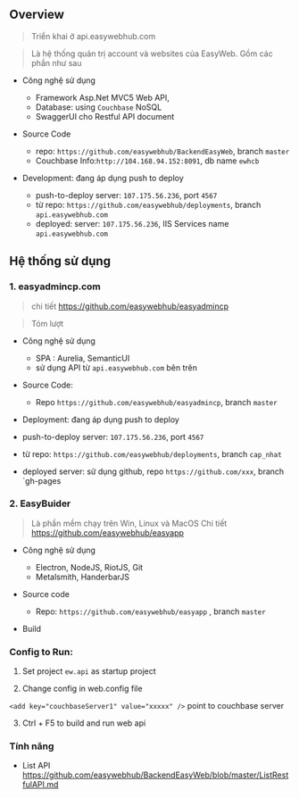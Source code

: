 
## Overview
>Triển khai ở api.easywebhub.com

> Là hệ thống quản trị account và websites của EasyWeb. Gồm các phần như sau

- Công nghệ sử dụng
   - Framework Asp.Net MVC5 Web API,  
   - Database: using ```Couchbase``` NoSQL 
   - SwaggerUI cho Restful API document

- Source Code
   + repo: `https://github.com/easywebhub/BackendEasyWeb`,  branch `master`
   + Couchbase Info:`http://104.168.94.152:8091`, db name `ewhcb` 
- Development: đang áp dụng push to deploy
   + push-to-deploy server: `107.175.56.236`, port `4567`
   + từ repo: `https://github.com/easywebhub/deployments`, branch `api.easywebhub.com`
   + deployed: server: `107.175.56.236`, IIS Services name `api.easywebhub.com`
       
## Hệ thống sử dụng

### 1. easyadmincp.com
> chi tiết https://github.com/easywebhub/easyadmincp

> Tóm lượt

- Công nghệ sử dụng
  - SPA : Aurelia, SemanticUI
  - sử dụng API từ `api.easywebhub.com` bên trên

- Source Code:
  - Repo `https://github.com/easywebhub/easyadmincp`, branch `master`

- Deployment: đang áp dụng push to deploy
 - push-to-deploy server: `107.175.56.236`, port `4567`
 - từ repo: `https://github.com/easywebhub/deployments`, branch `cap_nhat`
 - deployed server: sử dụng github, repo `https://github.com/xxx`, branch `gh-pages

### 2. EasyBuider
> Là phần mềm chạy trên Win, Linux và MacOS
> Chi tiết https://github.com/easywebhub/easyapp

- Công nghệ sử dụng
  - Electron, NodeJS, RiotJS, Git
  - Metalsmith, HanderbarJS

- Source code
  - Repo: `https://github.com/easywebhub/easyapp` , branch `master`

- Build
 

   

### Config to Run:
1. Set project ```ew.api``` as startup project

2. Change config in web.config file

```<add key="couchbaseServer1" value="xxxxx" />``` point to couchbase server

3. Ctrl + F5 to build and run web api

### Tính năng
- List API https://github.com/easywebhub/BackendEasyWeb/blob/master/ListRestfulAPI.md
